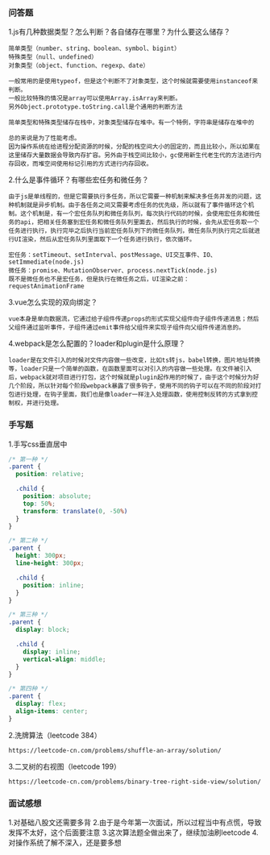 ### 问答题

1.js有几种数据类型？怎么判断？各自储存在哪里？为什么要这么储存？

```
简单类型（number、string、boolean、symbol、bigint）
特殊类型（null、undefined）
对象类型（object、function、regexp、date）

一般常用的是使用typeof，但是这个判断不了对象类型，这个时候就需要使用instanceof来判断。
一般比较特殊的情况是array可以使用Array.isArray来判断。
另外Object.prototype.toString.call是个通用的判断方法

简单类型和特殊类型储存在栈中，对象类型储存在堆中。有一个特例，字符串是储存在堆中的

总的来说是为了性能考虑。
因为操作系统在给进程分配资源的时候，分配的栈空间大小的固定的，而且比较小，所以如果在这里储存大量数据会导致内存扩容。另外由于栈空间比较小，gc使用新生代老生代的方法进行内存回收，而堆空间使用标记引用的方式进行内存回收。
```

2.什么是事件循环？有哪些宏任务和微任务？

```
由于js是单线程的，但是它需要执行多任务，所以它需要一种机制来解决多任务并发的问题，这种机制就是异步机制。由于各任务之间又需要考虑任务的优先级，所以就有了事件循环这个机制。这个机制是，有一个宏任务队列和微任务队列，每次执行代码的时候，会使用宏任务和微任务的api，把相关任务塞到宏任务和微任务队列里面去，然后执行的时候，会先从宏任务取一个任务进行执行，执行完毕之后执行当前宏任务队列下的微任务队列，微任务队列执行完之后就进行UI渲染，然后从宏任务队列里面取下一个任务进行执行，依次循环。

宏任务：setTimeout、setInterval、postMessage、UI交互事件、IO、setImmediate(node.js)
微任务：promise、MutationObserver、process.nextTick(node.js)
既不是微任务也不是宏任务，但是执行在微任务之后，UI渲染之前：requestAnimationFrame
```

3.vue怎么实现的双向绑定？

```
vue本身是单向数据流，它通过给子组件传递props的形式实现父组件向子组件传递消息；然后父组件通过监听事件，子组件通过emit事件给父组件来实现子组件向父组件传递消息的。
```


4.webpack是怎么配置的？loader和plugin是什么原理？

```
loader是在文件引入的时候对文件内容做一些改变，比如ts转js，babel转换，图片地址转换等，loader只是一个简单的函数，在函数里面可以对引入的内容做一些处理。在文件被引入后，webpack就对项目进行打包，这个时候就是plugin起作用的时候了，由于这个时候分为好几个阶段，所以针对每个阶段webpack暴露了很多钩子，使用不同的钩子可以在不同的阶段对打包进行处理，在钩子里面，我们也是像loader一样注入处理函数，使用控制反转的方式拿到控制权，并进行处理。
```

### 手写题

1.手写css垂直居中

```css
/* 第一种 */
.parent {
  position: relative;

  .child {
    position: absolute;
    top: 50%;
    transform: translate(0, -50%)
  }
}

/* 第二种 */
.parent {
  height: 300px;
  line-height: 300px;

  .child {
    position: inline;
  }
}

/* 第三种 */
.parent {
  display: block;

  .child {
    display: inline;
    vertical-align: middle;
  }
}

/* 第四种 */
.parent {
  display: flex;
  align-items: center;
}
```


2.洗牌算法（leetcode 384）

```
https://leetcode-cn.com/problems/shuffle-an-array/solution/
```

3.二叉树的右视图（leetcode 199）

```
https://leetcode-cn.com/problems/binary-tree-right-side-view/solution/
```

### 面试感想

1.对基础八股文还需要多背
2.由于是今年第一次面试，所以过程当中有点慌，导致发挥不太好，这个后面要注意
3.这次算法题全做出来了，继续加油刷leetcode
4.对操作系统了解不深入，还是要多想
